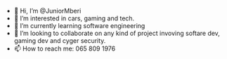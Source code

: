 - 👋 Hi, I’m @JuniorMberi
- 👀 I’m interested in cars, gaming and tech.
- 🌱 I’m currently learning software engineering
- 💞️ I’m looking to collaborate on any kind of project invoving softare dev, gaming dev and cyger security.
- 📫 How to reach me: 065 809 1976

<!---
JuniorMberi/JuniorMberi is a ✨ special ✨ repository because its `README.md` (this file) appears on your GitHub profile.
You can click the Preview link to take a look at your changes.
--->
